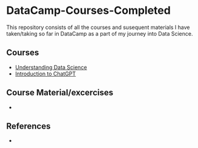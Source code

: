 # DataCamp-Courses-Completed

This repository consists of all the courses and susequent materials I have taken/taking so far in DataCamp as a part of my journey into Data Science.

## Courses
- [Understanding Data Science](https://app.datacamp.com/learn/courses/understanding-data-science)
- [Introduction to ChatGPT](https://app.datacamp.com/learn/courses/introduction-to-chatgpt?irclickid=SYWUpHWx6xyNUpfUts3E4WGVUkF08PwhwzMr140&irgwc=1&utm_medium=affiliate&utm_source=impact&utm_campaign=000000_1-3987894_2-mix_3-all_4-na_5-na_6-na_7-mp_8-affl-ip_9-na_10-bau_11-David%20Analyst&utm_content=ONLINE_TRACKING_LINK&utm_term=)

## Course Material/excercises
- 

## References
- 

